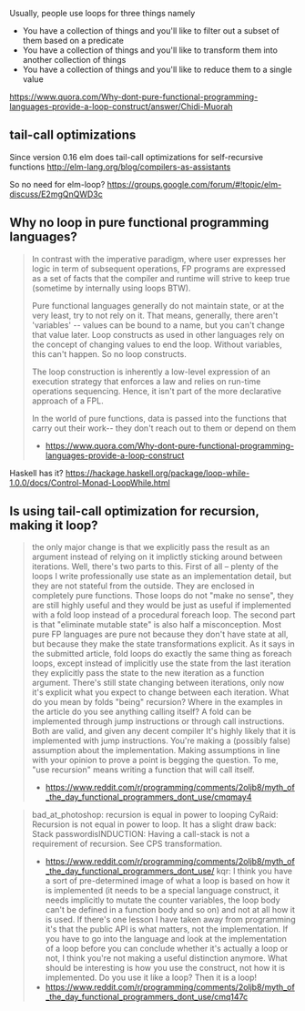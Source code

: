 Usually, people use loops for three things namely

- You have a collection of things and you'll like to filter out a subset of them based on a predicate
- You have a collection of things and you'll like to transform them into another collection of things
- You have a collection of things and you'll like to reduce them to a single value

https://www.quora.com/Why-dont-pure-functional-programming-languages-provide-a-loop-construct/answer/Chidi-Muorah

## tail-call optimizations

Since version 0.16 elm does tail-call optimizations for self-recursive functions http://elm-lang.org/blog/compilers-as-assistants

So no need for elm-loop? https://groups.google.com/forum/#!topic/elm-discuss/E2mgQnQWD3c

## Why no loop in pure functional programming languages?

> In contrast with the imperative paradigm, where user expresses her logic in term of subsequent operations, FP programs are expressed as a set of facts that the compiler and runtime will strive to keep true (sometime by internally using loops BTW).
>
> Pure functional languages generally do not maintain state, or at the very least, try to not rely on it. That means, generally, there aren't 'variables' -- values can be bound to a name, but you can't change that value later. Loop constructs as used in other languages rely on the concept of changing values to end the loop. Without variables, this can't happen. So no loop constructs.
>
> The loop construction is inherently a low-level expression of an execution strategy that enforces a law and relies on run-time operations sequencing. Hence, it isn't part of the more declarative approach of a FPL.
>
> In the world of pure functions, data is passed into the functions that carry out their work-- they don't reach out to them or depend on them
> - https://www.quora.com/Why-dont-pure-functional-programming-languages-provide-a-loop-construct

Haskell has it? https://hackage.haskell.org/package/loop-while-1.0.0/docs/Control-Monad-LoopWhile.html

## Is using tail-call optimization for recursion, making it loop?

> the only major change is that we explicitly pass the result as an argument instead of relying on it implictly sticking around between iterations.
> Well, there's two parts to this. First of all – plenty of the loops I write professionally use state as an implementation detail, but they are not stateful from the outside. They are enclosed in completely pure functions. Those loops do not "make no sense", they are still highly useful and they would be just as useful if implemented with a fold loop instead of a procedural foreach loop.
The second part is that "eliminate mutable state" is also half a misconception. Most pure FP languages are pure not because they don't have state at all, but because they make the state transformations explicit. As it says in the submitted article, fold loops do exactly the same thing as foreach loops, except instead of implicitly use the state from the last iteration they explicitly pass the state to the new iteration as a function argument. There's still state changing between iterations, only now it's explicit what you expect to change between each iteration.
What do you mean by folds "being" recursion? Where in the examples in the article do you see anything calling itself? A fold can be implemented through jump instructions or through call instructions. Both are valid, and given any decent compiler It's highly likely that it is implemented with jump instructions. You're making a (possibly false) assumption about the implementation. Making assumptions in line with your opinion to prove a point is begging the question.
To me, "use recursion" means writing a function that will call itself.
> - https://www.reddit.com/r/programming/comments/2oljb8/myth_of_the_day_functional_programmers_dont_use/cmqmay4

> bad_at_photoshop: recursion is equal in power to looping
> CyRaid: Recursion is not equal in power to loop. It has a slight draw back: Stack
> passwordisINDUCTION: Having a call-stack is not a requirement of recursion. See CPS transformation.
> - https://www.reddit.com/r/programming/comments/2oljb8/myth_of_the_day_functional_programmers_dont_use/
> kqr: I think you have a sort of pre-determined image of what a loop is based on how it is implemented (it needs to be a special language construct, it needs implicitly to mutate the counter variables, the loop body can't be defined in a function body and so on) and not at all how it is used. If there's one lesson I have taken away from programming it's that the public API is what matters, not the implementation.
If you have to go into the language and look at the implementation of a loop before you can conclude whether it's actually a loop or not, I think you're not making a useful distinction anymore. What should be interesting is how you use the construct, not how it is implemented. Do you use it like a loop? Then it is a loop!
> - https://www.reddit.com/r/programming/comments/2oljb8/myth_of_the_day_functional_programmers_dont_use/cmq147c
